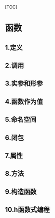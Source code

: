 [TOC]

# 函数

## 1.定义

## 2.调用

## 3.实参和形参

## 4.函数作为值

## 5.命名空间

## 6.闭包

## 7.属性

## 8.方法

## 9.构造函数

## 10.h函数式编程